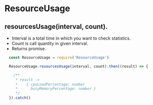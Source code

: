 # ResourceUsage

## resourcesUsage(interval, count).

 * Interval is a total time in which you want to check statistics.
 * Count is call quantity in given interval.
 * Returns promise.

  ```javascript
    const ResourceUsage = require('ResourceUsage')

    ResourceUsage.resourcesUsage(interval, count).then((result) => {

      /**
       * result ->
       *    { cpuLoadPercentage: number
       *      busyMemoryPercentage: number }
       */
    }).catch()
  ```
